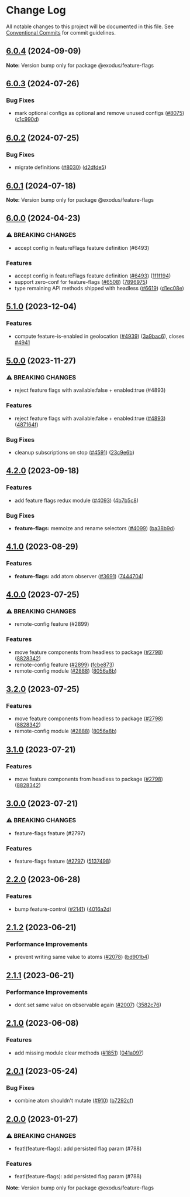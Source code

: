 # Change Log

All notable changes to this project will be documented in this file.
See [Conventional Commits](https://conventionalcommits.org) for commit guidelines.

## [6.0.4](https://github.com/ExodusMovement/exodus-hydra/compare/@exodus/feature-flags@6.0.3...@exodus/feature-flags@6.0.4) (2024-09-09)

**Note:** Version bump only for package @exodus/feature-flags

## [6.0.3](https://github.com/ExodusMovement/exodus-hydra/compare/@exodus/feature-flags@6.0.2...@exodus/feature-flags@6.0.3) (2024-07-26)

### Bug Fixes

- mark optional configs as optional and remove unused configs ([#8075](https://github.com/ExodusMovement/exodus-hydra/issues/8075)) ([c1c990d](https://github.com/ExodusMovement/exodus-hydra/commit/c1c990dfcea35874d4bbc8429e97688e17977a9f))

## [6.0.2](https://github.com/ExodusMovement/exodus-hydra/compare/@exodus/feature-flags@6.0.1...@exodus/feature-flags@6.0.2) (2024-07-25)

### Bug Fixes

- migrate definitions ([#8030](https://github.com/ExodusMovement/exodus-hydra/issues/8030)) ([d2dfde5](https://github.com/ExodusMovement/exodus-hydra/commit/d2dfde55dfa843eb52842f64b3aac3a6f9a59069))

## [6.0.1](https://github.com/ExodusMovement/exodus-hydra/compare/@exodus/feature-flags@6.0.0...@exodus/feature-flags@6.0.1) (2024-07-18)

**Note:** Version bump only for package @exodus/feature-flags

## [6.0.0](https://github.com/ExodusMovement/exodus-hydra/compare/@exodus/feature-flags@5.1.0...@exodus/feature-flags@6.0.0) (2024-04-23)

### ⚠ BREAKING CHANGES

- accept config in featureFlags feature definition (#6493)

### Features

- accept config in featureFlags feature definition ([#6493](https://github.com/ExodusMovement/exodus-hydra/issues/6493)) ([1f1f194](https://github.com/ExodusMovement/exodus-hydra/commit/1f1f194f6c3abe2188c29dfbaf7e4133812964ba))
- support zero-conf for feature-flags ([#6508](https://github.com/ExodusMovement/exodus-hydra/issues/6508)) ([7896975](https://github.com/ExodusMovement/exodus-hydra/commit/78969752297b4bf6f44f623fb2fdd00a048c509c))
- type remaining API methods shipped with headless ([#6619](https://github.com/ExodusMovement/exodus-hydra/issues/6619)) ([d1ec08e](https://github.com/ExodusMovement/exodus-hydra/commit/d1ec08e695f0df2c9e63b01169c746ef872fe541))

## [5.1.0](https://github.com/ExodusMovement/exodus-hydra/compare/@exodus/feature-flags@5.0.0...@exodus/feature-flags@5.1.0) (2023-12-04)

### Features

- compute feature-is-enabled in geolocation ([#4939](https://github.com/ExodusMovement/exodus-hydra/issues/4939)) ([3a9bac6](https://github.com/ExodusMovement/exodus-hydra/commit/3a9bac6f1b3116f2849ca74ffae6be454e590acb)), closes [#4941](https://github.com/ExodusMovement/exodus-hydra/issues/4941)

## [5.0.0](https://github.com/ExodusMovement/exodus-hydra/compare/@exodus/feature-flags@4.2.0...@exodus/feature-flags@5.0.0) (2023-11-27)

### ⚠ BREAKING CHANGES

- reject feature flags with available:false + enabled:true (#4893)

### Features

- reject feature flags with available:false + enabled:true ([#4893](https://github.com/ExodusMovement/exodus-hydra/issues/4893)) ([487164f](https://github.com/ExodusMovement/exodus-hydra/commit/487164f5d3d6b1b088882e92735a3911e2a961ce))

### Bug Fixes

- cleanup subscriptions on stop ([#4591](https://github.com/ExodusMovement/exodus-hydra/issues/4591)) ([23c9e6b](https://github.com/ExodusMovement/exodus-hydra/commit/23c9e6b4a89a63754cfd4a01345e02758bf03794))

## [4.2.0](https://github.com/ExodusMovement/exodus-hydra/compare/@exodus/feature-flags@4.1.0...@exodus/feature-flags@4.2.0) (2023-09-18)

### Features

- add feature flags redux module ([#4093](https://github.com/ExodusMovement/exodus-hydra/issues/4093)) ([4b7b5c8](https://github.com/ExodusMovement/exodus-hydra/commit/4b7b5c8cf8854c32c77444390e7e630994261b69))

### Bug Fixes

- **feature-flags:** memoize and rename selectors ([#4099](https://github.com/ExodusMovement/exodus-hydra/issues/4099)) ([ba38b9d](https://github.com/ExodusMovement/exodus-hydra/commit/ba38b9d6ae71c125c59a697ae3bd21acc70e2e35))

## [4.1.0](https://github.com/ExodusMovement/exodus-hydra/compare/@exodus/feature-flags@4.0.0...@exodus/feature-flags@4.1.0) (2023-08-29)

### Features

- **feature-flags:** add atom observer ([#3691](https://github.com/ExodusMovement/exodus-hydra/issues/3691)) ([7444704](https://github.com/ExodusMovement/exodus-hydra/commit/744470412ea3e6241c43967e6214730e0f1dff38))

## [4.0.0](https://github.com/ExodusMovement/exodus-hydra/compare/@exodus/feature-flags@2.2.0...@exodus/feature-flags@4.0.0) (2023-07-25)

### ⚠ BREAKING CHANGES

- remote-config feature (#2899)

### Features

- move feature components from headless to package ([#2798](https://github.com/ExodusMovement/exodus-hydra/issues/2798)) ([8828342](https://github.com/ExodusMovement/exodus-hydra/commit/88283429129af938d382e51ee275ef7e655bdc87))
- remote-config feature ([#2899](https://github.com/ExodusMovement/exodus-hydra/issues/2899)) ([fcbe873](https://github.com/ExodusMovement/exodus-hydra/commit/fcbe87358e6258205ce969336ec4ab19e62f3270))
- remote-config module ([#2888](https://github.com/ExodusMovement/exodus-hydra/issues/2888)) ([8056a8b](https://github.com/ExodusMovement/exodus-hydra/commit/8056a8bc4f6ac05b107077a6668f2bc3f2a3824f))

## [3.2.0](https://github.com/ExodusMovement/exodus-hydra/compare/@exodus/feature-flags@2.2.0...@exodus/feature-flags@3.2.0) (2023-07-25)

### Features

- move feature components from headless to package ([#2798](https://github.com/ExodusMovement/exodus-hydra/issues/2798)) ([8828342](https://github.com/ExodusMovement/exodus-hydra/commit/88283429129af938d382e51ee275ef7e655bdc87))
- remote-config module ([#2888](https://github.com/ExodusMovement/exodus-hydra/issues/2888)) ([8056a8b](https://github.com/ExodusMovement/exodus-hydra/commit/8056a8bc4f6ac05b107077a6668f2bc3f2a3824f))

## [3.1.0](https://github.com/ExodusMovement/exodus-hydra/compare/@exodus/feature-flags@2.2.0...@exodus/feature-flags@3.1.0) (2023-07-21)

### Features

- move feature components from headless to package ([#2798](https://github.com/ExodusMovement/exodus-hydra/issues/2798)) ([8828342](https://github.com/ExodusMovement/exodus-hydra/commit/88283429129af938d382e51ee275ef7e655bdc87))

## [3.0.0](https://github.com/ExodusMovement/exodus-hydra/compare/@exodus/feature-flags@2.2.0...@exodus/feature-flags@3.0.0) (2023-07-21)

### ⚠ BREAKING CHANGES

- feature-flags feature (#2797)

### Features

- feature-flags feature ([#2797](https://github.com/ExodusMovement/exodus-hydra/issues/2797)) ([5137498](https://github.com/ExodusMovement/exodus-hydra/commit/51374984a45fbcc22d22d8c1da760b5afb613602))

## [2.2.0](https://github.com/ExodusMovement/exodus-hydra/compare/@exodus/feature-flags@2.1.2...@exodus/feature-flags@2.2.0) (2023-06-28)

### Features

- bump feature-control ([#2141](https://github.com/ExodusMovement/exodus-hydra/issues/2141)) ([4016a2d](https://github.com/ExodusMovement/exodus-hydra/commit/4016a2d0898d8340b53c7166e5906f438a57ad40))

## [2.1.2](https://github.com/ExodusMovement/exodus-hydra/compare/@exodus/feature-flags@2.1.1...@exodus/feature-flags@2.1.2) (2023-06-21)

### Performance Improvements

- prevent writing same value to atoms ([#2078](https://github.com/ExodusMovement/exodus-hydra/issues/2078)) ([bd901b4](https://github.com/ExodusMovement/exodus-hydra/commit/bd901b40a10c8983f2fe6fbb10c9dc8a81ccbd60))

## [2.1.1](https://github.com/ExodusMovement/exodus-hydra/compare/@exodus/feature-flags@2.1.0...@exodus/feature-flags@2.1.1) (2023-06-21)

### Performance Improvements

- dont set same value on observable again ([#2007](https://github.com/ExodusMovement/exodus-hydra/issues/2007)) ([3582c76](https://github.com/ExodusMovement/exodus-hydra/commit/3582c76fcfaebfc447c5ceb4d8be73ab28286047))

## [2.1.0](https://github.com/ExodusMovement/exodus-hydra/compare/@exodus/feature-flags@2.0.1...@exodus/feature-flags@2.1.0) (2023-06-08)

### Features

- add missing module clear methods ([#1851](https://github.com/ExodusMovement/exodus-hydra/issues/1851)) ([041a097](https://github.com/ExodusMovement/exodus-hydra/commit/041a0974b65232d2aa7d6d4926b0736817e9aa59))

## [2.0.1](https://github.com/ExodusMovement/exodus-hydra/compare/@exodus/feature-flags@2.0.0...@exodus/feature-flags@2.0.1) (2023-05-24)

### Bug Fixes

- combine atom shouldn't mutate ([#910](https://github.com/ExodusMovement/exodus-hydra/issues/910)) ([b7292cf](https://github.com/ExodusMovement/exodus-hydra/commit/b7292cfa033f3e1e396b4f0e5913ca347995c6cd))

## [2.0.0](https://github.com/ExodusMovement/exodus-hydra/compare/@exodus/feature-flags@1.0.0...@exodus/feature-flags@2.0.0) (2023-01-27)

### ⚠ BREAKING CHANGES

- feat!(feature-flags): add persisted flag param (#788)

### Features

- feat!(feature-flags): add persisted flag param (#788)

**Note:** Version bump only for package @exodus/feature-flags
